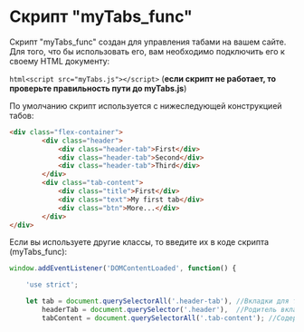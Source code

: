 Скрипт "myTabs_func"
==========================

Скрипт "myTabs_func" создан для управления табами на вашем сайте. Для того, что бы использовать его, вам необходимо подключить его к своему
HTML документу:

```html<script src="myTabs.js"></script>``` (**если скрипт не работает, то проверьте правильность пути до myTabs.js**)

По умолчанию скрипт используется с нижеследующей конструкцией табов:
```html
<div class="flex-container">
        <div class="header"> 
            <div class="header-tab">First</div>
            <div class="header-tab">Second</div>
            <div class="header-tab">Third</div>
        </div>
        <div class="tab-content">
            <div class="title">First</div>
            <div class="text">My first tab</div>
            <div class="btn">More...</div>
        </div>
</div>
```    
Если вы используете другие классы, то введите их в коде скрипта (myTabs_func):

```javascript
window.addEventListener('DOMContentLoaded', function() {

    'use strict';

    let tab = document.querySelectorAll('.header-tab'), //Вкладки для табов (header-tab)
        headerTab = document.querySelector('.header'),  //Родитель вкладок (header)
        tabContent = document.querySelectorAll('.tab-content'); //Содержание табов (tab-content)
```


